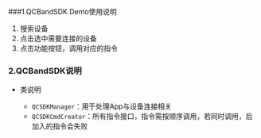 ###1.QCBandSDK Demo使用说明

1. 搜索设备
2. 点击选中需要连接的设备
3. 点击功能按钮，调用对应的指令

### 2.QCBandSDK说明

- 类说明

  - `QCSDKManager`：用于处理App与设备连接相关
  - `QCSDKCmdCreator`：所有指令接口，指令需按顺序调用，若同时调用，后加入的指令会失败

  



